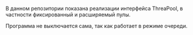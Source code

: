 В данном репозитории показана реализации интерфейса ThreaPool, в частности фиксированный и расширяемый пулы.

Программа не выключается сама, так как работает в режиме очереди.
